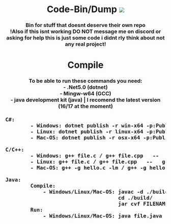<div align="center">
  <h1>Code-Bin/Dump</h>
  <img src="https://komarev.com/ghpvc/?username=1890&label=views&style=flat-square"><br>
  <h3>Bin for stuff that doesnt deserve their own repo<br>
  !Also if this isnt working DO NOT message me on discord or asking for help this is just some code i didnt rly think about not any real project!
</div>
    
<div> <!-- align="center" -->
  <h1 align="center">Compile</h>
  <h3 align="center">To be able to run these commands you need:
                          <br>- .Net5.0 (dotnet)
                          <br>- Mingw-w64 (GCC)
                          <br>- java development kit (java)  |  I  recomend the latest version (16/17 at the moment)
  <h3><pre>C#:
        - Windows: dotnet publish -r win-x64 -p:PublishSingleFile=true --self-contained false
        - Linux: dotnet publish -r linux-x64 -p:PublishSingleFile=true --self-contained false
        - Mac-OS: dotnet publish -r osx-x64 -p:PublishSingleFile=true --self-contained false
  <br>C/C++:
        - Windows: g++ file.c / g++ file.cpp   --   gcc file.c / gcc file.cpp
        - Linux: g++ file.c / g++ file.cpp   --   gcc file.c / gcc file.cpp
        - Mac-OS: g++ -g hello.c -lm / g++ -g hello.cpp -lm   --   gcc -g hello.c -lm / gcc -g hello.cpp -lm
  <br>Java:
        Compile:
            - Windows/Linux/Mac-OS: javac -d ./build file.java
                                    cd ./build/
                                    jar cvf FILENAME.jar *
        Run:  
            - Windows/Linux/Mac-OS: java file.java
  </pre>

